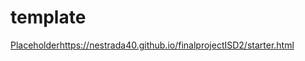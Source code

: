 # template

[Placeholder](https://nestrada40.github.io/finalprojectISD2/starter.html)https://nestrada40.github.io/finalprojectISD2/starter.html
